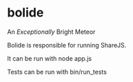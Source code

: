 bolide
======

An _Exceptionally_ Bright Meteor

Bolide is responsible for running ShareJS.

It can be run with node app.js

Tests can be run with bin/run_tests